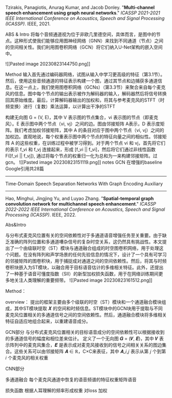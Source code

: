 


























Tzirakis, Panagiotis, Anurag Kumar, and Jacob Donley. "**Multi-channel speech enhancement using graph neural networks**." _ICASSP 2021-2021 IEEE International Conference on Acoustics, Speech and Signal Processing (ICASSP)_. IEEE, 2021.

ABS & Intro
将每个音频通道视为位于非欧几里德空间，具体而言，是图中的节点。这种形式使我们能够应用图神经网络（GNN）来找到不同通道（节点）之间的空间相关性。我们利用图卷积网络（GCN）将它们纳入U-Net架构的嵌入空间中。

![[Pasted image 20230823144750.png]]

Method
输入首先通过编码器网络，试图从输入中学习更高级的特征（第3.1节）。然后，使用这些音频通道的特征表示构建一个图，通过其节点和边捕获多通道信息。在这一点上，我们使用图卷积网络（GCNs）（第3.3节）来聚合来自每个麦克风的信息。图中每个节点的输出表示被作为解码器的输入，解码器然后将信号转换回其原始维度。最后，计算解码器输出的加权和，将其与参考麦克风的STFT（时频变换）进行（复数）乘法运算，以计算出干净的STFT

构建无向图 G = (V, E)，其中 V 表示图的节点集合，vi 表示图的节点（即麦克风）。E 表示图中两个节点（vi, vj）之间的边。图由邻接矩阵 A表示，D 表示度矩阵。我们考虑加权邻接矩阵，其中 A 的条目对应于图中两个节点（vi, vj）之间的加权边。直观地说，每个权重表示图中两个节点的特征向量之间的相似性。邻接矩阵 A 的这些权重，在训练过程中被学习得到。对于两个节点 vi 和 vj，首先将它们的表示 f_vi 和 f_vj 连接起来，形成 [f_vi || f_vi]，然后将它们通过非线性函数 F([f_vi || f_vj]), 通过将每个节点的权重归一化为总和为一来构建邻接矩阵。过gcn。
![[Pasted image 20230823151119.png]]
 notes
 GCN 在增强的baseline Google引用共28篇

---

Time-Domain Speech Separation Networks With Graph Encoding Auxiliary

---
Hao, Minghui, Jingjing Yu, and Luyao Zhang. "**Spatial-temporal graph convolution network for multichannel speech enhancement**." _ICASSP 2022-2022 IEEE International Conference on Acoustics, Speech and Signal Processing (ICASSP)_. IEEE, 2022.

Abs&Intro
  
与分布式麦克风位置有关的空间依赖性对于多通道语音增强任务至关重要。由于缺乏准确的阵列位置和多通道嘈杂信号的复杂时空关系，这仍然具有挑战性。本文提出了一个由级联时空（ST）模块与通道融合组成的时空图卷积网络，用于处理这个问题。在没有阵列和声学场景的任何先验信息的情况下，设计了一个具有可学习的邻接矩阵的图卷积块，用于捕捉成对通道之间的空间依赖性。然后，将其与时频卷积块嵌入为ST模块，以融合用于目标语音估计的多维相关特征。此外，还提出了一种基于语音可懂度指数（SII）的新型加权损失函数，用于在网络训练期间更多地关注人类理解的重要频带。
![[Pasted image 20230823161512.png]]

Method：

overview：
提出的框架主要由多个级联的时空（ST）模块和一个通道融合模块组成，其中ST模块提取 𝑿 的空间和时频信息。ST模块中的GCN块用于提取与不同麦克风位置相关的多通道信号之间的空间依赖性。然后，通道融合模块将多维相关特征自适应地组合起来，以重建语音成分。

GCN部分
与分布式麦克风位置相关的目标语音成分的空间依赖性可以根据接收到的多通道信号的幅度和相位差来估计。
定义了一个无向图 𝑮 = (𝑽, 𝑬)，其中 𝑽 表示阵列中的麦克风集合，𝑬 是表示成对麦克风接收到的信号之间相关关系的图边集合。这些关系可以由邻接矩阵 𝑨 ∈ ℝ，C×C来表征，其中 𝑨_𝑖,𝑗 表示从第 𝑗 个到第 𝑖 个麦克风的相关权重

CNN部分

多通道融合
每个麦克风通道中恢复的语音频谱的特征权重矩阵语音

损失函数
根据人耳理解的频率形成权重 对loss 加权

